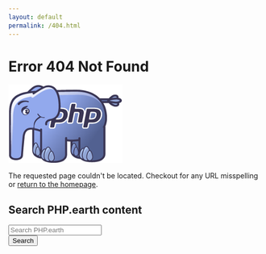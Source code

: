 ```yaml
---
layout: default
permalink: /404.html
---
```


<div class="pe-center">
  <h1>Error 404 Not Found</h1>

  <img src="/assets/img/elephpant-404.png">
  <p>
    The requested page couldn't be located. Checkout for any URL
    misspelling or <a href="/">return to the homepage</a>.
  </p>
  <h2><i class="search icon"></i> Search PHP.earth content</h2>
</div>

<div class="ui huge form">
  <form class="ui form" action="https://php.earth/search" method="get">
    <div class="field">
      <input type="text" name="q" placeholder="Search PHP.earth">
    </div>
    <button class="ui button"><i class="search icon"></i> Search</button>
  </form>
</div>
